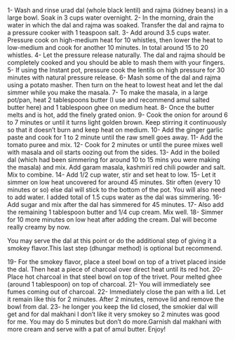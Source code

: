 1- Wash and rinse urad dal (whole black lentil) and rajma (kidney beans) in a large bowl. Soak in 3 cups water overnight.
2- In the morning, drain the water in which the dal and rajma was soaked. Transfer the dal and rajma to a pressure cooker with 1 teaspoon salt.
3- Add around 3.5 cups water. Pressure cook on high-medium heat for 10 whistles, then lower the heat to low-medium and cook for another 10 minutes. In total around 15 to 20 whistles.
4- Let the pressure release naturally. The dal and rajma should be completely cooked and you should be able to mash them with your fingers.
5- If using the Instant pot, pressure cook the lentils on high pressure for 30 minutes with natural pressure release.
6- Mash some of the dal and rajma using a potato masher. Then turn on the heat to lowest heat and let the dal simmer while you make the masala.
7- To make the masala, in a large pot/pan, heat 2 tablespoons butter  (I use and recommend amul salted butter here) and 1 tablespoon ghee on medium heat.
8- Once the butter melts and is hot, add the finely grated onion.
9- Cook the onion for around 6 to 7 minutes or until it turns light golden brown. Keep stirring it continuously so that it doesn’t burn and keep heat on medium.
10-  Add the ginger garlic paste and cook for 1 to 2 minute until the raw smell goes away.
11- Add the tomato puree and mix.
12- Cook for 2 minutes or until the puree mixes well with masala and oil starts oozing out from the sides.
13- Add in the boiled dal (which had been simmering for around 10 to 15 mins you were making the masala) and mix. Add garam masala, kashmiri red chili powder and salt. Mix to combine.
14- Add 1/2 cup water, stir and set heat to low.
15- Let it simmer on low heat uncovered for around 45 minutes. Stir often (every 10 minutes or so) else dal will stick to the bottom of the pot. You will also need to add water. I added total of 1.5 cups water as the dal was simmering.
16- Add sugar and mix after the dal has simmered for 45 minutes.
17- Also add the remaining 1 tablespoon butter and 1/4 cup cream. Mix well.
18- Simmer for 10 more minutes on low heat after adding the cream. Dal will become really creamy by now.


You may serve the dal at this point or do the additional step of giving it a smokey flavor.This last step (dhungar method) is optional but recommend.


19- For the smokey flavor, place a steel bowl on top of a trivet placed inside the dal. Then heat a piece of charcoal over direct heat until its red hot.
20- Place hot charcoal in that steel bowl on top of the trivet. Pour melted ghee (around 1 tablespoon) on top of charcoal.
21-  You will immediately see fumes coming out of charcoal.
22-  Immediately close the pan with a lid. Let it remain like this for 2 minutes. After 2 minutes, remove lid and remove the bowl from dal.
23-  he longer you keep the lid closed, the smokier dal will get and for dal makhani I don’t like it very smokey so 2 minutes was good for me. You may do 5 minutes but don’t do more.Garnish dal makhani with more cream and serve with a pat of amul butter. Enjoy!

